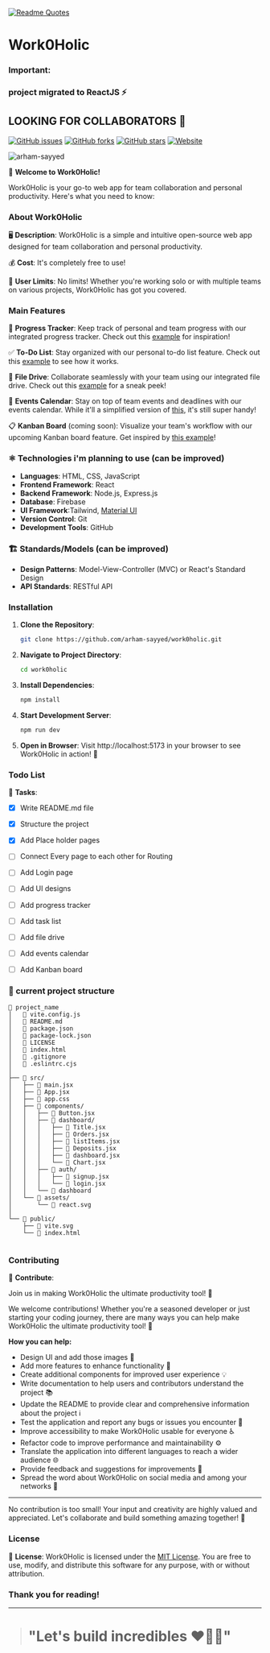 [![Readme Quotes](https://quotes-github-readme.vercel.app/api?type=horizontal&theme=dracula)](https://github.com/piyushsuthar/github-readme-quotes)

# Work0Holic

### Important: 
### project migrated to ReactJS ⚡
## LOOKING FOR COLLABORATORS 📢

[![GitHub issues](https://img.shields.io/github/issues/arham-sayyed/work0holic)](https://github.com/arham-sayyed/work0holic/issues)
[![GitHub forks](https://img.shields.io/github/forks/arham-sayyed/work0holic)](https://github.com/arham-sayyed/work0holic/network)
[![GitHub stars](https://img.shields.io/github/stars/arham-sayyed/work0holic)](https://github.com/arham-sayyed/work0holic/stargazers)
[![Website](https://img.shields.io/website?down_color=red&down_message=offline&up_color=green&up_message=online&url=https%3A%2F%2Fwork0holic.com)](https://work0holic.com) 

<p align="left"> <img src="https://komarev.com/ghpvc/?username=work0holic&label=visitors&color=0e75b6&style=flat" alt="arham-sayyed" /> </p>

🚀 **Welcome to Work0Holic!**

Work0Holic is your go-to web app for team collaboration and personal productivity. Here's what you need to know:

### About Work0Holic
🖥️ **Description**: Work0Holic is a simple and intuitive open-source web app designed for team collaboration and personal productivity.

💰 **Cost**: It's completely free to use!

👥 **User Limits**: No limits! Whether you're working solo or with multiple teams on various projects, Work0Holic has got you covered.

### Main Features
🎯 **Progress Tracker**: Keep track of personal and team progress with our integrated progress tracker. Check out this [example](https://www.behance.net/gallery/120650961/Task-Management-Dashboard?tracking_source=search_projects|progress+chart) for inspiration!

✅ **To-Do List**: Stay organized with our personal to-do list feature. Check out this [example](https://webix.com/demos/todolist/) to see how it works.

📁 **File Drive**: Collaborate seamlessly with your team using our integrated file drive. Check out this [example](https://webix.com/demos/filemanager/) for a sneak peek!

📅 **Events Calendar**: Stay on top of team events and deadlines with our events calendar. While it'll a simplified version of [this](https://webix.com/demos/scheduler/), it's still super handy!

📋 **Kanban Board** (coming soon): Visualize your team's workflow with our upcoming Kanban board feature. Get inspired by [this example](https://webix.com/demos/kanban/)!


### ⚛️ Technologies i'm planning to use (can be improved)

- **Languages**: HTML, CSS, JavaScript
- **Frontend Framework**: React
- **Backend Framework**: Node.js, Express.js
- **Database**: Firebase 
- **UI Framework**:Tailwind, [Material UI](https://mui.com/material-ui/)
- **Version Control**: Git
- **Development Tools**: GitHub

### 🏗️ Standards/Models (can be improved)

- **Design Patterns**: Model-View-Controller (MVC) or React's Standard Design
- **API Standards**: RESTful API

### Installation
1. **Clone the Repository**:
    ```bash
    git clone https://github.com/arham-sayyed/work0holic.git
    ```
2. **Navigate to Project Directory**:
    ```bash
    cd work0holic
    ```
3. **Install Dependencies**:
    ```bash
    npm install
    ```
4. **Start Development Server**:
    ```bash
    npm run dev
    ```
5. **Open in Browser**:
Visit http://localhost:5173 in your browser to see Work0Holic in action! 🌟


### Todo List
📝 **Tasks**:
- [x] Write README.md file
- [x] Structure the project
- [x] Add Place holder pages
- [ ] Connect Every page to each other for Routing
- [ ] Add Login page 
- [ ] Add UI designs

- [ ] Add progress tracker
- [ ] Add task list
- [ ] Add file drive
- [ ] Add events calendar
- [ ] Add Kanban board

### 📂 current project structure
```
📁 project_name
│   📄 vite.config.js
│   📄 README.md
│   📄 package.json
│   📄 package-lock.json
│   📄 LICENSE
│   📄 index.html
│   📄 .gitignore
│   📄 .eslintrc.cjs
│
├── 📁 src/
│   ├── 📄 main.jsx
│   ├── 📄 App.jsx
│   ├── 📄 app.css
│   ├── 📁 components/
│   │   ├── 📄 Button.jsx
│   │   ├── 📁 dashboard/
│   │   │   ├── 📄 Title.jsx
│   │   │   ├── 📄 Orders.jsx
│   │   │   ├── 📄 listItems.jsx
│   │   │   ├── 📄 Deposits.jsx
│   │   │   ├── 📄 dashboard.jsx
│   │   │   └── 📄 Chart.jsx
│   │   ├── 📁 auth/
│   │   │   ├── 📄 signup.jsx
│   │   │   └── 📄 login.jsx
│   │   └── 📁 dashboard
│   └── 📁 assets/
│       └── 📄 react.svg
│
└── 📁 public/
    ├── 📄 vite.svg
    └── 📄 index.html


```

### Contributing

🤝 **Contribute**: 

Join us in making Work0Holic the ultimate productivity tool! 🚀

We welcome contributions! Whether you're a seasoned developer or just starting your coding journey, there are many ways you can help make Work0Holic the ultimate productivity tool! 🚀

**How you can help:**
- Design UI and add those images 🎨
- Add more features to enhance functionality 🚀
- Create additional components for improved user experience 💡
- Write documentation to help users and contributors understand the project 📚
- Update the README to provide clear and comprehensive information about the project ℹ️
- Test the application and report any bugs or issues you encounter 🐞
- Improve accessibility to make Work0Holic usable for everyone ♿
- Refactor code to improve performance and maintainability ⚙️
- Translate the application into different languages to reach a wider audience 🌐
- Provide feedback and suggestions for improvements 💬
- Spread the word about Work0Holic on social media and among your networks 📢

---

No contribution is too small! Your input and creativity are highly valued and appreciated. Let's collaborate and build something amazing together! 🌟

### License
📝 **License**: Work0Holic is licensed under the [MIT License](https://opensource.org/licenses/MIT). You are free to use, modify, and distribute this software for any purpose, with or without attribution.

### Thank you for reading!

---

> # "Let's build incredibles ❤️‍🔥🚀"



